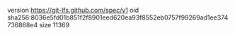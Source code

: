 version https://git-lfs.github.com/spec/v1
oid sha256:8036e5fd01b851f2f8901eed620ea93f8552eb0757f99269ad1ee374736868e4
size 11369
